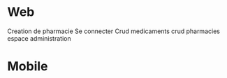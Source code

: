 # Web
Creation de pharmacie
Se connecter 
Crud medicaments 
crud pharmacies
espace administration

# Mobile
